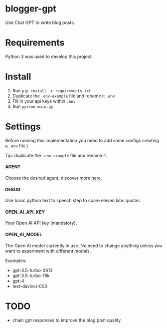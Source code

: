 # blogger-gpt

Use Chat GPT to write blog posts.

# Requirements

Python 3 was used to develop this project.

# Install

1. Run `pip install -r requirements.txt`
4. Duplicate the `.env-example` file and rename it `.env`
5. Fill in your api keys within `.env`
6. Run `python main.py`

# Settings

Before running this implementation you need to add some configs creating a `.env` file.\

Tip: duplicate the `.env-example` file and rename it.

#### AGENT

Choose the desired agent, discover more [here](/agents/AGENTS.md).

#### DEBUG

Use basic python text to speech step to spare eleven labs quotas.


#### OPEN_AI_API_KEY

Your Open AI API key (mandatory).

#### OPEN_AI_MODEL

The Open AI model currently in use.
No need to change anything unless you want to experiment with different models.

Examples:

- gpt-3.5-turbo-0613
- gpt-3.5-turbo-16k
- gpt-4
- text-davinci-003

# TODO

- chain gpt responses to improve the blog post quality